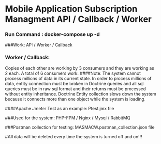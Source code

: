# Mobile Application Subscription Managment API / Callback / Worker

### Run Command : docker-compose up -d

###Work:
API / Worker / Callback

### Worker / Callback:
Copies of each other are working by 3 consumers and they are working as 2 each. A total of 6 consumers work.
####Note:
The system cannot process millions of data in its current state. In order to process millions of data, entity connection must be broken in Doctrine queries and all sql queries must be in raw sql format and their returns must be processed without entity inheritance. Doctrine Entity collection slows down the system because it connects more than one object while the system is loading.

####Apache Jmeter Test as an example:
Ptest.jmx file

###Used for the system:
PHP-FPM / Nginx / Mysql / RabbitMQ

###Postman collection for testing:
MASMACW.postman_collection.json file


#All data will be deleted every time the system is turned off and on!!!
